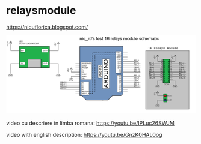 # relaysmodule
https://nicuflorica.blogspot.com/

![schematic_16relays_module](https://github.com/tehniq3/relaysmodule/blob/main/schema_test_modul_16relee.png)

video cu descriere in limba romana: https://youtu.be/IPLuc26SWJM

video with english description: https://youtu.be/GnzK0HAL0og
